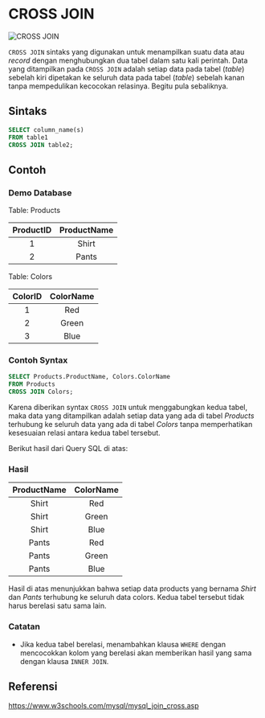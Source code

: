 # CROSS JOIN

![CROSS JOIN](https://www.w3schools.com/mysql/img_cross_join.png)

`CROSS JOIN` sintaks yang digunakan untuk menampilkan suatu data atau _record_ dengan menghubungkan dua tabel dalam satu kali perintah. Data yang ditampilkan pada `CROSS JOIN` adalah setiap data pada tabel (_table_) sebelah kiri dipetakan ke seluruh data pada tabel (_table_) sebelah kanan tanpa mempedulikan kecocokan relasinya. Begitu pula sebaliknya.

## Sintaks

```sql
SELECT column_name(s)
FROM table1
CROSS JOIN table2;
```

## Contoh

### Demo Database

Table:
Products

| ProductID | ProductName |
| :-------: | :---------: |
|     1     |    Shirt    |
|     2     |    Pants    |

Table:
Colors

| ColorID | ColorName |
| :-----: | :-------: |
|    1    |    Red    |
|    2    |   Green   |
|    3    |   Blue    |

### Contoh Syntax

```sql
SELECT Products.ProductName, Colors.ColorName
FROM Products
CROSS JOIN Colors;
```

Karena diberikan syntax `CROSS JOIN` untuk menggabungkan kedua tabel, maka data yang ditampilkan adalah setiap data yang ada di tabel _Products_ terhubung ke seluruh data yang ada di tabel _Colors_ tanpa memperhatikan kesesuaian relasi antara kedua tabel tersebut.

Berikut hasil dari Query SQL di atas:

### Hasil

| ProductName | ColorName |
| :---------: | :-------: |
|    Shirt    |    Red    |
|    Shirt    |   Green   |
|    Shirt    |   Blue    |
|    Pants    |    Red    |
|    Pants    |   Green   |
|    Pants    |   Blue    |

Hasil di atas menunjukkan bahwa setiap data products yang bernama _Shirt_ dan _Pants_ terhubung ke seluruh data colors. Kedua tabel tersebut tidak harus berelasi satu sama lain.

### Catatan

- Jika kedua tabel berelasi, menambahkan klausa `WHERE` dengan mencocokkan kolom yang berelasi akan memberikan hasil yang sama dengan klausa `INNER JOIN`.

## Referensi

https://www.w3schools.com/mysql/mysql_join_cross.asp
